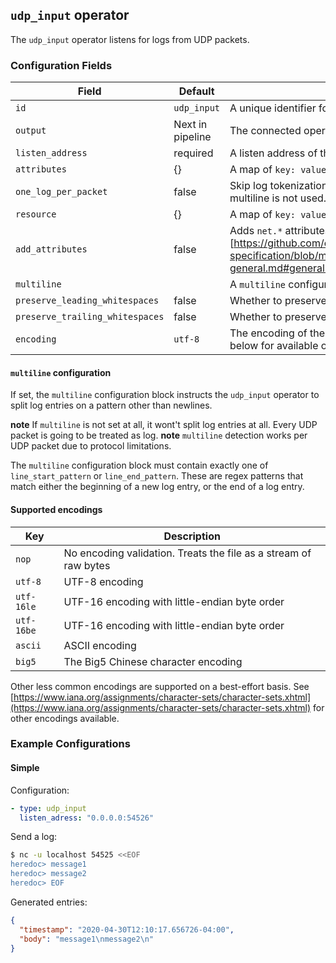 ## `udp_input` operator

The `udp_input` operator listens for logs from UDP packets.

### Configuration Fields

| Field                                   | Default              | Description |
| ---                                     | ---                  | ---         |
| `id`                                    | `udp_input`          | A unique identifier for the operator. |
| `output`                                | Next in pipeline     | The connected operator(s) that will receive all outbound entries. |
| `listen_address`                        | required             | A listen address of the form `<ip>:<port>`. |
| `attributes`                            | {}                   | A map of `key: value` pairs to add to the entry's attributes. |
| `one_log_per_packet`                    | false                | Skip log tokenization, set to true if logs contains one log per record and multiline is not used.  This will improve performance. |
| `resource`                              | {}                   | A map of `key: value` pairs to add to the entry's resource. |
| `add_attributes`                        | false                | Adds `net.*` attributes according to [semantic convention][https://github.com/open-telemetry/opentelemetry-specification/blob/main/specification/trace/semantic_conventions/span-general.md#general-network-connection-attributes]. |
| `multiline`                     |                  | A `multiline` configuration block. See below for details. |
| `preserve_leading_whitespaces`          | false            | Whether to preserve leading whitespaces.                                                                                                                                                                                                                         |
| `preserve_trailing_whitespaces`             | false            | Whether to preserve trailing whitespaces.                                                                                                                                                                                                                            |
| `encoding`                              | `utf-8`              | The encoding of the file being read. See the list of supported encodings below for available options. |

#### `multiline` configuration

If set, the `multiline` configuration block instructs the `udp_input` operator to split log entries on a pattern other than newlines.

**note** If `multiline` is not set at all, it wont't split log entries at all. Every UDP packet is going to be treated as log.
**note** `multiline` detection works per UDP packet due to protocol limitations.

The `multiline` configuration block must contain exactly one of `line_start_pattern` or `line_end_pattern`. These are regex patterns that
match either the beginning of a new log entry, or the end of a log entry.

#### Supported encodings

| Key        | Description
| ---        | ---                                                              |
| `nop`      | No encoding validation. Treats the file as a stream of raw bytes |
| `utf-8`    | UTF-8 encoding                                                   |
| `utf-16le` | UTF-16 encoding with little-endian byte order                    |
| `utf-16be` | UTF-16 encoding with little-endian byte order                    |
| `ascii`    | ASCII encoding                                                   |
| `big5`     | The Big5 Chinese character encoding                              |

Other less common encodings are supported on a best-effort basis.
See [https://www.iana.org/assignments/character-sets/character-sets.xhtml](https://www.iana.org/assignments/character-sets/character-sets.xhtml)
for other encodings available.

### Example Configurations

#### Simple

Configuration:

```yaml
- type: udp_input
  listen_adress: "0.0.0.0:54526"
```

Send a log:

```bash
$ nc -u localhost 54525 <<EOF
heredoc> message1
heredoc> message2
heredoc> EOF
```

Generated entries:

```json
{
  "timestamp": "2020-04-30T12:10:17.656726-04:00",
  "body": "message1\nmessage2\n"
}
```
